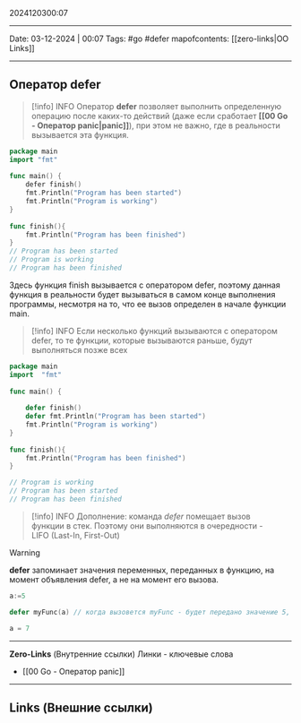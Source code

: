 2024120300:07
___
Date: 03-12-2024 | 00:07
Tags: #go #defer
mapofcontents: [[zero-links|OO Links]]
___
## Оператор defer

> [!info] INFO
> Оператор **defer** позволяет выполнить определенную операцию после каких-то действий (даже если сработает **[[00 Go - Оператор panic|panic]]**), при этом не важно, где в реальности вызывается эта функция.

```Go
package main
import "fmt"
 
func main() {
    defer finish()
    fmt.Println("Program has been started")
    fmt.Println("Program is working")
}
 
func finish(){
    fmt.Println("Program has been finished")
}
// Program has been started
// Program is working
// Program has been finished
```

Здесь функция finish вызывается с оператором defer, поэтому данная функция в реальности будет вызываться в самом конце выполнения программы, несмотря на то, что ее вызов определен в начале функции main.

> [!info] INFO
> Если несколько функций вызываются с оператором defer, то те функции, которые вызываются раньше, будут выполняться позже всех

```Go
package main
import  "fmt"
 
func main() {
      
    defer finish()
    defer fmt.Println("Program has been started")
    fmt.Println("Program is working")
}
 
func finish(){
    fmt.Println("Program has been finished")
}

// Program is working
// Program has been started
// Program has been finished
```

> [!info] INFO
> Дополнение: команда _defer_ помещает вызов функции в стек. Поэтому они выполняются в очередности -LIFO (Last-In, First-Out)

>[!warning]
>**defer** запоминает значения переменных, переданных в функцию, на момент объявления defer, а не на момент его вызова.

```Go
a:=5

defer myFunc(a) // когда вызовется myFunc - будет передано значение 5, а не 7

a = 7
```

-----
**Zero-Links**  (Внутренние ссылки) Линки - ключевые слова
- [[00 Go - Оператор panic]]

------
**Links** (Внешние ссылки)
-

